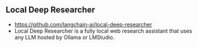 ## Local Deep Researcher
- https://github.com/langchain-ai/local-deep-researcher
- Local Deep Researcher is a fully local web research assistant that uses any LLM hosted by Ollama or LMStudio. 